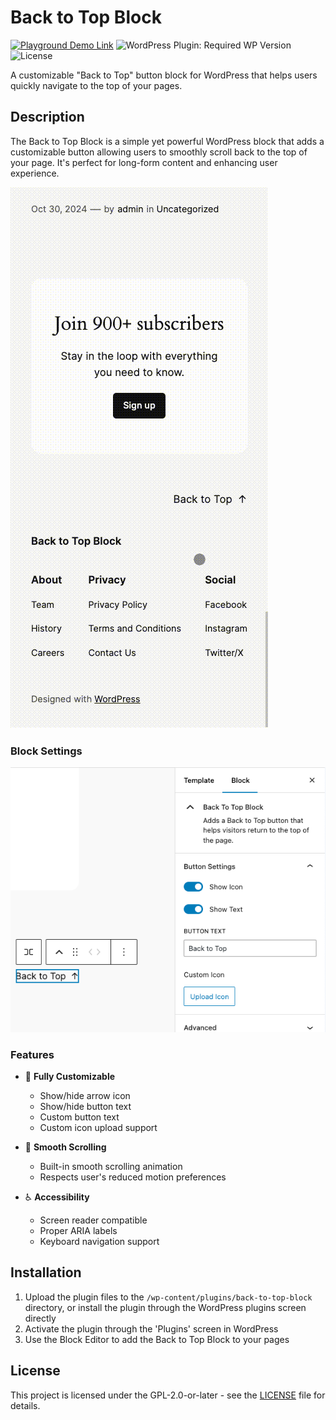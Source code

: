 # Back to Top Block

[![Playground Demo Link](https://img.shields.io/badge/Playground_Demo-v0.1.0-blue?logo=wordpress&logoColor=%23fff&labelColor=%233858e9&color=%233858e9)](https://playground.wordpress.net/?blueprint-url=https://raw.githubusercontent.com/philhoyt/Back-to-Top-Block/main/_playground/blueprint.json)
![WordPress Plugin: Required WP Version](https://img.shields.io/badge/WordPress-%3E%3D6.6-blue)
![License](https://img.shields.io/badge/license-GPL--2.0%2B-green)

A customizable "Back to Top" button block for WordPress that helps users quickly navigate to the top of your pages.

## Description

The Back to Top Block is a simple yet powerful WordPress block that adds a customizable button allowing users to smoothly scroll back to the top of your page. It's perfect for long-form content and enhancing user experience.

![Demo of Block](https://github.com/philhoyt/Back-to-Top-Block/blob/main/assets/demo.gif)

### Block Settings

![Block Settings](https://github.com/philhoyt/Back-to-Top-Block/blob/main/assets/setting.png)

### Features

- 🎨 **Fully Customizable**
  - Show/hide arrow icon
  - Show/hide button text
  - Custom button text
  - Custom icon upload support

- 🔄 **Smooth Scrolling**
  - Built-in smooth scrolling animation
  - Respects user's reduced motion preferences

- ♿ **Accessibility**
  - Screen reader compatible
  - Proper ARIA labels
  - Keyboard navigation support

## Installation

1. Upload the plugin files to the `/wp-content/plugins/back-to-top-block` directory, or install the plugin through the WordPress plugins screen directly
2. Activate the plugin through the 'Plugins' screen in WordPress
3. Use the Block Editor to add the Back to Top Block to your pages

## License

This project is licensed under the GPL-2.0-or-later - see the [LICENSE](LICENSE) file for details.